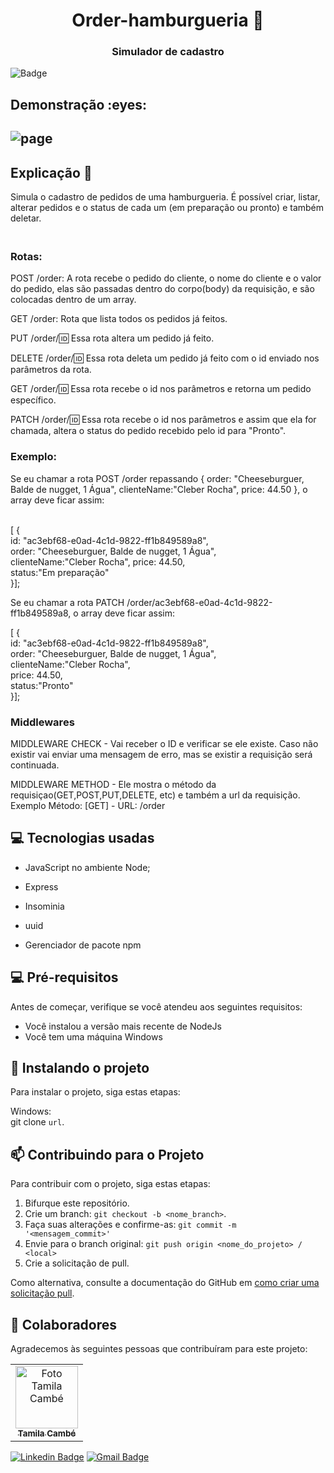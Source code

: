 
<h1 align = 'center'> Order-hamburgueria 🍔 </h1>
 <h3 align = 'center'>Simulador de cadastro  </h3>

![Badge](https://img.shields.io/static/v1?label=DEV&message=Tamila&color=ff7f00&style=flat&logo=)
   
<h2>Demonstração :eyes:<h2>
 
![page](https://github.com/TamilaCambe/order-hamburgueria/blob/main/assets/Design%20sem%20nome%20(5).gif)
 
## Explicação 📑
 <p>Simula o cadastro de pedidos de uma hamburgueria. É possível criar, listar, alterar pedidos e o status de cada um (em preparação ou pronto) e também deletar.</p>
 
<h3><br>Rotas:</h3>
POST /order: A rota recebe o pedido do cliente, o nome do cliente e o valor do pedido, elas são passadas dentro do corpo(body) da requisição, e são colocadas dentro de um array.

GET /order: Rota que lista todos os pedidos já feitos.

PUT /order/:id: Essa rota altera um pedido já feito.

DELETE /order/:id: Essa rota deleta um pedido já feito com o id enviado nos parâmetros da rota.

GET /order/:id: Essa rota recebe o id nos parâmetros e retorna um pedido específico.

PATCH /order/:id: Essa rota recebe o id nos parâmetros e assim que ela for chamada, altera o status do pedido recebido pelo id para "Pronto".

<h3>Exemplo:</h3> 
Se eu chamar a rota POST /order repassando { order: "Cheeseburguer, Balde de nugget, 1 Água", clienteName:"Cleber Rocha", price: 44.50 }, o array deve ficar assim: <br><br>

[
  {<br>
    id: "ac3ebf68-e0ad-4c1d-9822-ff1b849589a8",<br>
    order: "Cheeseburguer, Balde de nugget, 1 Água",<br>
    clienteName:"Cleber Rocha", 
    price: 44.50,<br>
    status:"Em preparação"<br>
  }];

Se eu chamar a rota PATCH /order/ac3ebf68-e0ad-4c1d-9822-ff1b849589a8, o array deve ficar assim:

[
  {<br>
    id: "ac3ebf68-e0ad-4c1d-9822-ff1b849589a8",<br>
    order: "Cheeseburguer, Balde de nugget, 1 Água",<br>
    clienteName:"Cleber Rocha", <br>
    price: 44.50,<br>
    status:"Pronto"<br>
  }];
  <br>
<h3>Middlewares</h3>
MIDDLEWARE CHECK - Vai receber o ID e verificar se ele existe. Caso não existir vai enviar uma mensagem de erro, mas se existir a requisição será continuada.

MIDDLEWARE METHOD - Ele mostra o método da requisiçao(GET,POST,PUT,DELETE, etc) e também a url da requisição.
Exemplo
Método: [GET] - URL: /order

## 💻 Tecnologias usadas

 * JavaScript no ambiente Node;

 * Express

 * Insominia

 * uuid
 
 * Gerenciador de pacote npm
 
 ## 💻 Pré-requisitos

Antes de começar, verifique se você atendeu aos seguintes requisitos:

* Você instalou a versão mais recente de  NodeJs
* Você tem uma máquina Windows 

## 🚀 Instalando o projeto 

Para instalar o projeto, siga estas etapas:

Windows: <br>
git clone `url`.

## 📫 Contribuindo para o Projeto 
<!---Se o seu README for longo ou se você tiver algum processo ou etapas específicas que deseja que os contribuidores sigam, considere a criação de um arquivo CONTRIBUTING.md separado--->
Para contribuir com o projeto, siga estas etapas:

1. Bifurque este repositório.
2. Crie um branch: `git checkout -b <nome_branch>`.
3. Faça suas alterações e confirme-as: `git commit -m '<mensagem_commit>'`
4. Envie para o branch original: `git push origin <nome_do_projeto> / <local>`
5. Crie a solicitação de pull.

Como alternativa, consulte a documentação do GitHub em [como criar uma solicitação pull](https://help.github.com/en/github/collaborating-with-issues-and-pull-requests/creating-a-pull-request).

## 🤝 Colaboradores

Agradecemos às seguintes pessoas que contribuíram para este projeto:

<table>
  <tr>
    <td align="center">
      <a href="#">
        <img src="https://user-images.githubusercontent.com/97356148/200593308-6b8ee53d-ea7a-4653-a967-8624e625debd.jpg" width="100px;" alt="Foto Tamila Cambé"/><br>
        <sub>
          <b>Tamila Cambé</b>
        </sub>
      </a>
    </td>
  </tr>
</table>

[![Linkedin Badge](https://img.shields.io/badge/-TamilaCambé-blue?style=flat-square&logo=Linkedin&logoColor=white)](https://www.linkedin.com/in/tamila-camb%C3%A9-460910233/) [![Gmail Badge](https://img.shields.io/badge/-tamilacambe@gmail.com-c14438?style=flat-square&logo=Gmail&logoColor=white&link=mailto:tamilacambe@gmail.com)](mailto:tamilacambe@gmail.com)
